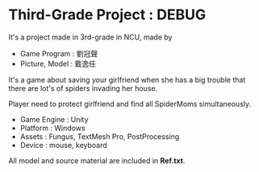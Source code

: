 Third-Grade Project : DEBUG
===
It's a project made in 3rd-grade in NCU, made by
- Game Program : 劉冠聲
- Picture, Model : 戴逸任

It's a game about saving your girlfriend when she has a big trouble that there are lot's of spiders invading her house.

Player need to protect girlfriend and find all SpiderMoms simultaneously.

- Game Engine : Unity
- Platform : Windows
- Assets : Fungus, TextMesh Pro, PostProcessing
- Device : mouse, keyboard

All model and source material are included in **Ref.txt**.
